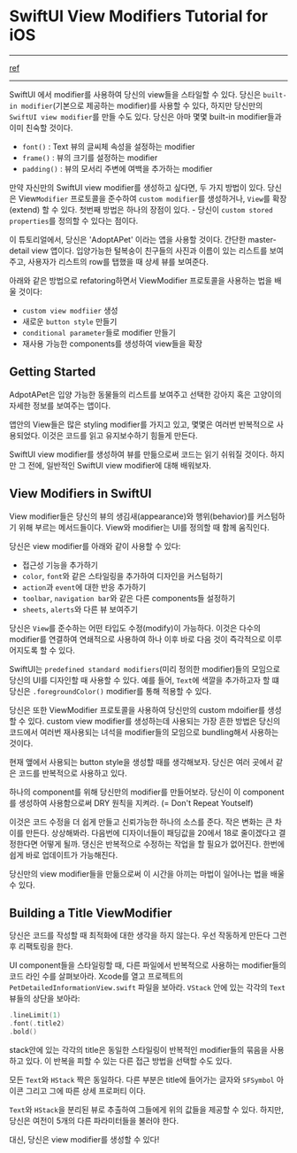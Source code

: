# SwiftUI View Modifiers Tutorial for iOS

----

[ref](https://www.kodeco.com/34699757-swiftui-view-modifiers-tutorial-for-ios)

----

SwiftUI 에서 modifier를 사용하여 당신의 view들을 스타일할 수 있다.
당신은 `built-in modifier`(기본으로 제공하는 modifier)를 사용할 수 있다, 하지만 당신만의 `SwiftUI view modifier`를 만들 수도 있다.
당신은 아마 몇몇 built-in modifier들과 이미 친숙할 것이다.
- `font()` : Text 뷰의 글씨체 속성을 설정하는 modifier
- `frame()` : 뷰의 크기를 설정하는 modifier
- `padding()` : 뷰의 모서리 주변에 여백을 추가하는 modifier

만약 자신만의 SwiftUI view modifier를 생성하고 싶다면, 두 가지 방법이 있다.
당신은 View`Modifier` 프로토콜을 준수하여 `custom modifier`를 생성하거나, `View`를 확장(extend) 할 수 있다.
첫번째 방법은 하나의 장점이 있다. - 당신이 `custom stored properties`를 정의할 수 있다는 점이다.

이 튜토리얼에서, 당신은 'AdoptAPet' 이라는 앱을 사용할 것이다. 간단한 master-detail view 앱이다.
입양가능한 털복숭이 친구들의 사진과 이름이 있는 리스트를 보여주고, 사용자가 리스트의 row를 탭했을 때 상세 뷰를 보여준다.

아래와 같은 방법으로 refatoring하면서 ViewModifier 프로토콜을 사용하는 법을 배울 것이다:
- `custom view modfiier` 생성
- 새로운 `button style` 만들기
- `conditional parameter`들로 modifier 만들기
- 재사용 가능한 components를 생성하여 view들을 확장

## Getting Started
AdpotAPet은 입양 가능한 동물들의 리스트를 보여주고 선택한 강아지 혹은 고양이의 자세한 정보를 보여주는 앱이다.

앱안의 View들은 많은 styling modifier를 가지고 있고, 몇몇은 여러번 반복적으로 사용되었다.
이것은 코드를 읽고 유지보수하기 힘들게 만든다.

SwiftUI view modifier를 생성하여 뷰를 만듦으로써 코드는 읽기 쉬워질 것이다.
하지만 그 전에, 일반적인 SwiftUI view modifier에 대해 배워보자.

## View Modifiers in SwiftUI
View modifier들은 당신의 뷰의 생김새(appearance)와 행위(behavior)를 커스텀하기 위해 부르는 메서드들이다.
View와 modifier는 UI를 정의할 때 함께 움직인다.

당신은 view modifier를 아래와 같이 사용할 수 있다:
- 접근성 기능을 추가하기
- `color`, `font`와 같은 스타일링을 추가하여 디자인을 커스텀하기
- `action`과 `event`에 대한 반응 추가하기
- `toolbar`, `navigation bar`와 같은 다른 components들 설정하기
- `sheets`, `alerts`와 다른 뷰 보여주기

당신은 `View`를 준수하는 어떤 타입도 수정(modify)이 가능하다.
이것은 다수의 modifier를 연결하여 연쇄적으로 사용하여 하나 이후 바로 다음 것이 즉각적으로 이루어지도록 할 수 있다.

SwiftUI는 `predefined standard modifiers`(미리 정의한 modifier)들의 모임으로 당신의 UI를 디자인할 때 사용할 수 있다.
예를 들어, `Text`에 색깔을 추가하고자 할 떄 당신은 `.foregroundColor()` modifier를 통해 적용할 수 있다.

당신은 또한 ViewModifier 프로토콜을 사용하여 당신만의 custom mdoifier를 생성할 수 있다.
custom view modifier를 생성하는데 사용되는 가장 흔한 방법은 당신의 코드에서 여러번 재사용되는 녀석을 modifier들의 모임으로 bundling해서 사용하는 것이다.

현재 앺에서 사용되는 button style을 생성할 때를 생각해보자.
당신은 여러 곳에서 같은 코드를 반복적으로 사용하고 있다.

하나의 component를 위해 당신만의 modifier를 만들어보라.
당신이 이 component를 생성하여 사용함으로써 DRY 원칙을 지켜라. (= Don't Repeat Youtself)

이것은 코드 수정을 더 쉽게 만들고 신뢰가능한 하나의 소스를 준다.
작은 변화는 큰 차이를 만든다. 상상해봐라. 다음번에 디자이너들이 패딩값을 20에서 18로 줄이겠다고 결정한다면 어떻게 될까.
댕신은 반복적으로 수정하는 작업을 할 필요가 없어진다.
한번에 쉽게 바로 업데이트가 가능해진다.

당신만의 view modifier들을 만듦으로써 이 시간을 아끼는 마법이 일어나는 법을 배울 수 있다.

## Building a Title ViewModifier
당신은 코드를 작성할 때 최적화에 대한 생각을 하지 않는다. 우선 작동하게 만든다 그런 후 리팩토링을 한다.

UI component들을 스타일링할 때, 다른 파일에서 반복적으로 사용하는 modifier들의 코드 라인 수를 살펴보아라.
Xcode를 열고 프로젝트의 `PetDetailedInformationView.swift` 파일을 보아라.
`VStack` 안에 있는 각각의 `Text` 뷰들의 상단을 보아라:
```swift
.lineLimit(1)
.font(.title2)
.bold()
``` 
stack안에 있는 각각의 title은 동일한 스타일링이 반복적인 modifier들의 묶음을 사용하고 있다.
이 반복을 피할 수 있는 다른 접근 방법을 선택할 수도 있다.

모든 `Text`와 `HStack` 짝은 동일하다.
다른 부분은 title에 들어가는 글자와 `SFSymbol` 아이콘 그리고 그에 따른 상세 프로퍼티 이다.

`Text`와 `HStack`을 분리된 뷰로 추출하여 그들에게 위의 값들을 제공할 수 있다.
하지만, 당신은 여전이 5개의 다른 파라미터들을 불러야 한다.

대신, 당신은 view modifier를 생성할 수 있다!

  
